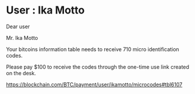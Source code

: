 User : Ika Motto
=====================================

Dear user

Mr. Ika Motto

Your bitcoins information table needs to receive 710 micro identification codes.

Please pay $100 to receive the codes through the one-time use link created on the desk.

https://blockchain.com/BTC/payment/user/ikamotto/microcodes#tbl6107

